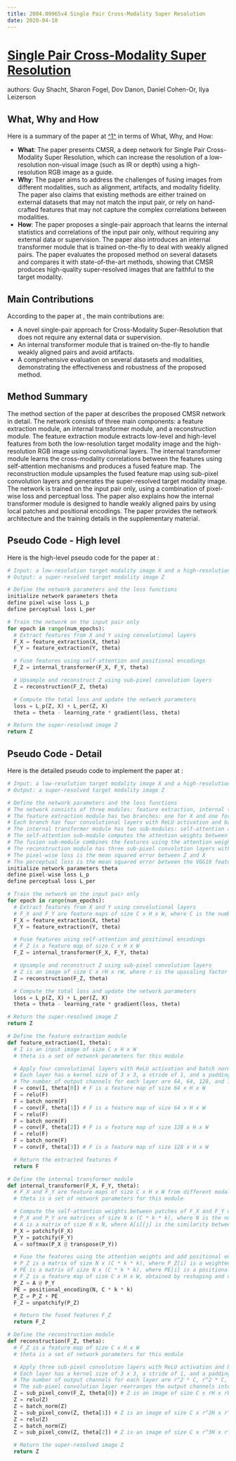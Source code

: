 ```yaml
---
title: 2004.09965v4 Single Pair Cross-Modality Super Resolution
date: 2020-04-10
---
```


# [Single Pair Cross-Modality Super Resolution](http://arxiv.org/abs/2004.09965v4)

authors: Guy Shacht, Sharon Fogel, Dov Danon, Daniel Cohen-Or, Ilya Leizerson


## What, Why and How

[1]: https://arxiv.org/abs/2004.09965v4 "[2004.09965v4] Single Pair Cross-Modality Super Resolution - arXiv.org"
[2]: https://arxiv.org/pdf/2004.09965v4.pdf "Single Pair Joint Cross-Modality Super Resolution - arXiv.org"
[3]: http://export.arxiv.org/abs/2108.09965v4 "[2108.09965v4] Simulation study of Open Charm production in proton ..."

Here is a summary of the paper at [^1^][2] in terms of What, Why, and How:

- **What**: The paper presents CMSR, a deep network for Single Pair Cross-Modality Super Resolution, which can increase the resolution of a low-resolution non-visual image (such as IR or depth) using a high-resolution RGB image as a guide.
- **Why**: The paper aims to address the challenges of fusing images from different modalities, such as alignment, artifacts, and modality fidelity. The paper also claims that existing methods are either trained on external datasets that may not match the input pair, or rely on hand-crafted features that may not capture the complex correlations between modalities.
- **How**: The paper proposes a single-pair approach that learns the internal statistics and correlations of the input pair only, without requiring any external data or supervision. The paper also introduces an internal transformer module that is trained on-the-fly to deal with weakly aligned pairs. The paper evaluates the proposed method on several datasets and compares it with state-of-the-art methods, showing that CMSR produces high-quality super-resolved images that are faithful to the target modality.

## Main Contributions

According to the paper at , the main contributions are:

- A novel single-pair approach for Cross-Modality Super-Resolution that does not require any external data or supervision.
- An internal transformer module that is trained on-the-fly to handle weakly aligned pairs and avoid artifacts.
- A comprehensive evaluation on several datasets and modalities, demonstrating the effectiveness and robustness of the proposed method.

## Method Summary

The method section of the paper at  describes the proposed CMSR network in detail. The network consists of three main components: a feature extraction module, an internal transformer module, and a reconstruction module. The feature extraction module extracts low-level and high-level features from both the low-resolution target modality image and the high-resolution RGB image using convolutional layers. The internal transformer module learns the cross-modality correlations between the features using self-attention mechanisms and produces a fused feature map. The reconstruction module upsamples the fused feature map using sub-pixel convolution layers and generates the super-resolved target modality image. The network is trained on the input pair only, using a combination of pixel-wise loss and perceptual loss. The paper also explains how the internal transformer module is designed to handle weakly aligned pairs by using local patches and positional encodings. The paper provides the network architecture and the training details in the supplementary material.

## Pseudo Code - High level

Here is the high-level pseudo code for the paper at :

```python
# Input: a low-resolution target modality image X and a high-resolution RGB image Y
# Output: a super-resolved target modality image Z

# Define the network parameters and the loss functions
initialize network parameters theta
define pixel-wise loss L_p
define perceptual loss L_per

# Train the network on the input pair only
for epoch in range(num_epochs):
  # Extract features from X and Y using convolutional layers
  F_X = feature_extraction(X, theta)
  F_Y = feature_extraction(Y, theta)

  # Fuse features using self-attention and positional encodings
  F_Z = internal_transformer(F_X, F_Y, theta)

  # Upsample and reconstruct Z using sub-pixel convolution layers
  Z = reconstruction(F_Z, theta)

  # Compute the total loss and update the network parameters
  loss = L_p(Z, X) + L_per(Z, X)
  theta = theta - learning_rate * gradient(loss, theta)

# Return the super-resolved image Z
return Z
```

## Pseudo Code - Detail

Here is the detailed pseudo code to implement the paper at :

```python
# Input: a low-resolution target modality image X and a high-resolution RGB image Y
# Output: a super-resolved target modality image Z

# Define the network parameters and the loss functions
# The network consists of three modules: feature extraction, internal transformer, and reconstruction
# The feature extraction module has two branches: one for X and one for Y
# Each branch has four convolutional layers with ReLU activation and batch normalization
# The internal transformer module has two sub-modules: self-attention and fusion
# The self-attention sub-module computes the attention weights between patches of F_X and F_Y
# The fusion sub-module combines the features using the attention weights and adds positional encodings
# The reconstruction module has three sub-pixel convolution layers with ReLU activation and batch normalization
# The pixel-wise loss is the mean squared error between Z and X
# The perceptual loss is the mean squared error between the VGG19 features of Z and X
initialize network parameters theta
define pixel-wise loss L_p
define perceptual loss L_per

# Train the network on the input pair only
for epoch in range(num_epochs):
  # Extract features from X and Y using convolutional layers
  # F_X and F_Y are feature maps of size C x H x W, where C is the number of channels, H is the height, and W is the width
  F_X = feature_extraction(X, theta)
  F_Y = feature_extraction(Y, theta)

  # Fuse features using self-attention and positional encodings
  # F_Z is a feature map of size C x H x W
  F_Z = internal_transformer(F_X, F_Y, theta)

  # Upsample and reconstruct Z using sub-pixel convolution layers
  # Z is an image of size C x rH x rW, where r is the upscaling factor
  Z = reconstruction(F_Z, theta)

  # Compute the total loss and update the network parameters
  loss = L_p(Z, X) + L_per(Z, X)
  theta = theta - learning_rate * gradient(loss, theta)

# Return the super-resolved image Z
return Z

# Define the feature extraction module
def feature_extraction(I, theta):
  # I is an input image of size C x H x W
  # theta is a set of network parameters for this module

  # Apply four convolutional layers with ReLU activation and batch normalization
  # Each layer has a kernel size of 3 x 3, a stride of 1, and a padding of 1
  # The number of output channels for each layer are 64, 64, 128, and 128 respectively
  F = conv(I, theta[0]) # F is a feature map of size 64 x H x W
  F = relu(F)
  F = batch_norm(F)
  F = conv(F, theta[1]) # F is a feature map of size 64 x H x W
  F = relu(F)
  F = batch_norm(F)
  F = conv(F, theta[2]) # F is a feature map of size 128 x H x W
  F = relu(F)
  F = batch_norm(F)
  F = conv(F, theta[3]) # F is a feature map of size 128 x H x W

  # Return the extracted features F
  return F

# Define the internal transformer module
def internal_transformer(F_X, F_Y, theta):
  # F_X and F_Y are feature maps of size C x H x W from different modalities
  # theta is a set of network parameters for this module

  # Compute the self-attention weights between patches of F_X and F_Y using dot product similarity
  # P_X and P_Y are matrices of size N x (C * k * k), where N is the number of patches, k is the patch size, and C is the number of channels
  # A is a matrix of size N x N, where A[i][j] is the similarity between patch i of P_X and patch j of P_Y 
  P_X = patchify(F_X) 
  P_Y = patchify(F_Y)
  A = softmax(P_X @ transpose(P_Y)) 

  # Fuse the features using the attention weights and add positional encodings to preserve spatial information
  # P_Z is a matrix of size N x (C * k * k), where P_Z[i] is a weighted sum of patches from P_Y that are similar to patch i from P_X
  # PE is a matrix of size N x (C * k * k), where PE[i] is a positional encoding vector for patch i
  # F_Z is a feature map of size C x H x W, obtained by reshaping and concatenating P_Z
  P_Z = A @ P_Y
  PE = positional_encoding(N, C * k * k)
  P_Z = P_Z + PE
  F_Z = unpatchify(P_Z)

  # Return the fused features F_Z
  return F_Z

# Define the reconstruction module
def reconstruction(F_Z, theta):
  # F_Z is a feature map of size C x H x W
  # theta is a set of network parameters for this module

  # Apply three sub-pixel convolution layers with ReLU activation and batch normalization
  # Each layer has a kernel size of 3 x 3, a stride of 1, and a padding of 1
  # The number of output channels for each layer are r^2 * C, r^2 * C, and r^2 * C respectively, where r is the upscaling factor
  # The sub-pixel convolution layer rearranges the output channels into r x r spatial blocks and upsamples the feature map by a factor of r
  Z = sub_pixel_conv(F_Z, theta[0]) # Z is an image of size C x rH x rW
  Z = relu(Z)
  Z = batch_norm(Z)
  Z = sub_pixel_conv(Z, theta[1]) # Z is an image of size C x r^2H x r^2W
  Z = relu(Z)
  Z = batch_norm(Z)
  Z = sub_pixel_conv(Z, theta[2]) # Z is an image of size C x r^3H x r^3W

  # Return the super-resolved image Z
  return Z
```